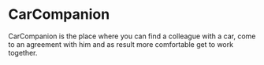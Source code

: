 # CarCompanion
CarCompanion is the place where you can find a colleague with a car, come to an agreement with him and as result more comfortable get to work together.
